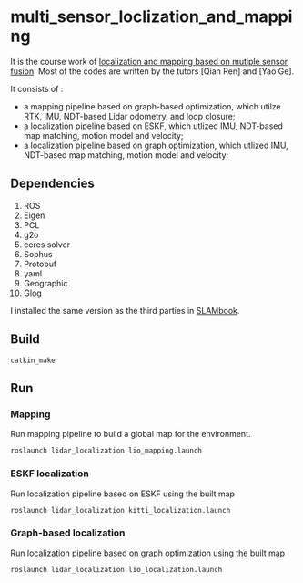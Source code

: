 # multi_sensor_loclization_and_mapping
 It is the course work of [localization and mapping based on mutiple sensor fusion](https://www.shenlanxueyuan.com/course/558). Most of the codes are written by the tutors [Qian Ren] and [Yao Ge].
 
 It consists of :
 
 
  -  a mapping pipeline based on graph-based optimization, which utilze RTK, IMU, NDT-based Lidar odometry, and loop closure;
  -  a localization pipeline based on ESKF, which utlized IMU, NDT-based map matching, motion model and velocity;
  -  a localization pipeline based on graph optimization, which utlized IMU, NDT-based map matching, motion model and velocity;
 
 ## Dependencies
 
1. ROS
2. Eigen
3. PCL
4. g2o
5. ceres solver
6. Sophus
7. Protobuf
8. yaml
9. Geographic
10. Glog

I installed the same version as the third parties in [SLAMbook](https://github.com/gaoxiang12/slambook).

## Build

`catkin_make`

## Run

### Mapping

Run mapping pipeline to build a global map for the environment.

`roslaunch lidar_localization lio_mapping.launch`

### ESKF localization

Run localization pipeline based on ESKF using the built map

`roslaunch lidar_localization kitti_localization.launch`

### Graph-based localization
 Run localization pipeline based on graph optimization using the built map
 
`roslaunch lidar_localization lio_localization.launch`
